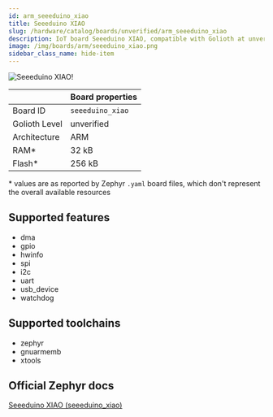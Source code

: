 ```yaml
---
id: arm_seeeduino_xiao
title: Seeeduino XIAO
slug: /hardware/catalog/boards/unverified/arm_seeeduino_xiao
description: IoT board Seeeduino XIAO, compatible with Golioth at unverified level.
image: /img/boards/arm/seeeduino_xiao.png
sidebar_class_name: hide-item
---
```


[//]: # (This is an auto-generated file, do not edit! Changes to it will be lost upon re-generation)

![Seeeduino XIAO!](/img/boards/arm/seeeduino_xiao.png "Seeeduino XIAO")

|                | Board properties     |
| -------------  | -------------------- |
| Board ID       | `seeeduino_xiao` |
| Golioth Level  | unverified       |
| Architecture   | ARM |
| RAM*           | 32 kB |
| Flash*         | 256 kB |

\* values are as reported by Zephyr `.yaml` board files, which don't represent the overall available resources



## Supported features

* dma
* gpio
* hwinfo
* spi
* i2c
* uart
* usb_device
* watchdog

## Supported toolchains

* zephyr
* gnuarmemb
* xtools

## Official Zephyr docs

[Seeeduino XIAO (seeeduino_xiao)](https://docs.zephyrproject.org/latest/boards/arm/seeeduino_xiao/doc/index.html)
